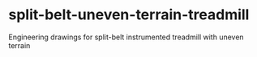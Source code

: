 # split-belt-uneven-terrain-treadmill
Engineering drawings for split-belt instrumented treadmill with uneven terrain
